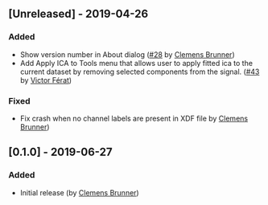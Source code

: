 ## [Unreleased] - 2019-04-26
### Added
- Show version number in About dialog ([#28](https://github.com/cbrnr/mnelab/pull/28) by [Clemens Brunner](https://github.com/cbrnr))
- Add Apply ICA to Tools menu that allows user to apply fitted ica to the current dataset by removing selected components from the signal. ([#43](https://github.com/cbrnr/mnelab/pull/43) by [Victor Férat](https://github.com/vferat))

### Fixed
- Fix crash when no channel labels are present in XDF file by [Clemens Brunner](https://github.com/cbrnr))

## [0.1.0] - 2019-06-27
### Added
- Initial release (by [Clemens Brunner](https://github.com/cbrnr))


